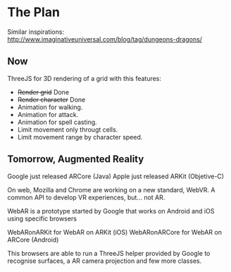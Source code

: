 
The Plan
========

Similar inspirations: http://www.imaginativeuniversal.com/blog/tag/dungeons-dragons/


Now
---

ThreeJS for 3D rendering of a grid with this features:

* ~~Render grid~~ Done
* ~~Render character~~ Done
* Animation for walking.
* Animation for attack.
* Animation for spell casting.
* Limit movement only througt cells.
* Limit movement range by character speed.

Tomorrow, Augmented Reality
--------

Google just released ARCore (Java)
Apple just released ARKit (Objetive-C)

On web, Mozilla and Chrome are working on a new standard, WebVR. 
A common API to develop VR experiences, but... not AR.

WebAR is a prototype started by Google that works on Android and iOS using specific browsers

WebARonARKit for WebAR on ARKit (iOS)
WebARonARCore for WebAR on ARCore (Android)

This browsers are able to run a ThreeJS helper provided by Google to recognise surfaces, a AR camera projection and few more classes.

